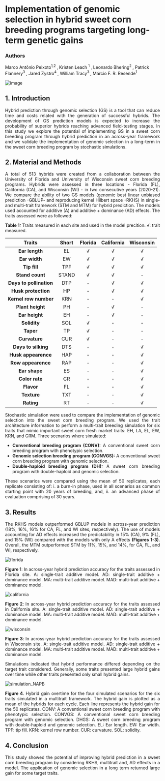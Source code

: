 # Implementation of genomic selection in hybrid sweet corn breeding programs targeting long-term genetic gains

### Authors
Marco Antônio Peixoto<sup>1,2 </sup>, Kristen Leach <sup>1 </sup>, Leonardo Bhering<sup>2 </sup>, Patrick Flannery<sup>3 </sup>, Jared Zystro<sup>4 </sup>, William Tracy<sup>3 </sup>, Márcio F. R. Resende<sup>1 </sup>


![image](https://user-images.githubusercontent.com/59318360/177633208-152de0c7-6e41-4b83-b1f9-d4292ff0d7a9.png)

<div align="justify">
  
## 1. Introduction

Hybrid prediction through genomic selection (GS) is a tool that can reduce time and costs related with the generation of successful hybrids. The development of GS prediction models is expected to increase the probability of superior hybrids reaching advanced field-testing stages. In this study we explore the potential of implementing GS in a sweet corn breeding program through hybrid prediction in an across-year framework and we validate the implementation of genomic selection in a long-term in the sweet corn breeding program by stochastic simulations.

## 2. Material and Methods

A total of 513 hybrids were created from a collaboration between the University of Florida and University of Wisconsin sweet corn breeding programs. Hybrids were assessed in three locations - Florida (FL), California (CA), and Wisconsin (WI) - in two consecutive years (2020-21). We compare the ability of two GS models (genomic best linear unbiased prediction -GBLUP- and reproducing kernel Hilbert space -RKHS) in single- and multi-trait framework (STM and MTM) for hybrid prediction. The models used accounted for additive (A) and additive + dominance (AD) effects. The traits assessed were as followed:

**Table 1:** Traits measured in each site and used in the model precition. √: trait measured.

<div align="center">
  
|          Traits          |  Short    |	Florida	 | California |	Wisconsin |
| :---------------------:  | :--------:| :-------: | :--------: | :-------: | 
| **Ear length**           |    EL     |	 √       |	 √        |   √       |
| **Ear width**            |    EW     |	 √       |   √        |	  √       |
| **Tip fill**             |    TPF    |	 √       |	 √        |	  √       |
| **Stand count**          |   STAND   |	 √       |	 √        |   -       |
| **Days to pollination**  |    DTP    |	 -       |	 √        |   √       |
| **Husk protection**      |    HP	   |   -       |	 √        |   √       |
| **Kernel row number**    |    KRN    |	 -       |	 -        |   √       | 
| **Plant height**         |    PH	   |   -       |	 √        |   -       |
| **Ear height**           |    EH     |	 -       |	 √        |   -       |
| **Solidity**             |    SOL    |	 √       |   -        |   -       |
| **Taper**                |    TP     |	 √       |   -        |   -       |
| **Curvature**            |    CUR    |	 √       |   -        |   -       |
| **Days to silking**      |    DTS    |	 -       |	 -        |	  √       |
| **Husk appearence**      |    HAP    |	 -       |   -        |	  √       |
| **Row appearence**       |    RAP    |	 -       |   -        |	  √       |  
| **Ear shape**            |    ES     |	 -       |	 -        |   √       |
| **Color rate**           |    CR	   |   -       |   -        |   √       |
| **Flavor**               |    FL     |	 -       |	 -        |   √       |
| **Texture**              |    TXT    |	 -       |   -        |  	√       |
| **Rating**               |    RT     |	 -       |   -        |   √       |

<div align="justify">

Stochastic simulation were used to compare the implementation of genomic selection into the sweet corn breeding program. We used the trait architecture information to perform a multi-trait breeding simulation for six traits that mimic important sweet corn fresh market traits: EH, LA, EL, EW, KRN, and GRM. Three scenarios where simulated: 
  
- **Conventional breeding program (CONV):** A conventional sweet corn breeding program with phenotypic selection.
- **Genomic selection breeding program (CONVGS):**  A conventional sweet corn breeding program with genomic selection.
- **Double-haploid breeding program (DH):** A sweet corn breeding program with double-haploid and genomic selection.
 
These scenarios were compared using the mean of 50 replicates, each replicate consisting of: i. a burn-in phase, used in all scenarios as common starting point with 20 years of breeding, and, ii. an advanced phase of evaluation comprising of 30 years. 
  
## 3. Results

The RKHS models outperformed GBLUP models in across-year prediction (18%, 16%, 16% for CA, FL, and WI sites, respectively). The use of models accounting for AD effects increased the predictability in 15% (CA), 9% (FL), and 15% (WI) compared with the models with only A effects **(Figures 1-3)**. Overall, the MTM outperformed STM by 11%, 15%, and 14%, for CA, FL, and WI, respectively. 
  
![florida](https://user-images.githubusercontent.com/59318360/178987554-c26988d4-26cb-456f-8655-df274df70fba.png)

**Figure 1**: In across-year hybrid prediction accuracy for the traits assessed in Florida site. A: single-trait additive model. AD: single-trait additive + dominance model. MA: multi-trait additive model. MAD: multi-trait additive + dominance model.

![california](https://user-images.githubusercontent.com/59318360/179002870-2ef812d6-890f-48b9-a79a-59808d487958.png)

**Figure 2**: In across-year hybrid prediction accuracy for the traits assessed in California site. A: single-trait additive model. AD: single-trait additive + dominance model. MA: multi-trait additive model. MAD: multi-trait additive + dominance model.
  
![wisconsin](https://user-images.githubusercontent.com/59318360/179002922-5cc3a95b-0ae2-47e9-8584-20a924f0793a.png)
 
**Figure 3**: In across-year hybrid prediction accuracy for the traits assessed in Wisconsin site. A: single-trait additive model. AD: single-trait additive + dominance model. MA: multi-trait additive model. MAD: multi-trait additive + dominance model.

 
  
  

Simulations indicated that hybrid performance differed depending on the target trait considered. Generally, some traits presented large hybrid gains over time while other traits presented only small hybrid gains. 
  
![simulation_NAPB](https://user-images.githubusercontent.com/59318360/179001056-100133f4-75cb-4b74-8e25-10b4c42b5463.png)

**Figure 4**. Hybrid gain overtime for the four simulated scenarios for the six traits simulated in a multitrait framework. The hybrid gain is plotted as a mean of the hybrids for each cycle. Each line represents the hybrid gain for the 50 replicates. CONV: A conventional sweet corn breeding program with phenotypic selection. CONVGS:  A conventional sweet corn breeding program with genomic selection. DHGS: A sweet corn breeding program with double-haploid and genomic selection. EL: Ear length. EW: Ear width. TPF: tip fill. KRN: kernel row number. CUR: curvature. SOL: solidity.



## 4. Conclusion

This study showed the potential of improving hybrid prediction in a sweet corn breeding program by considering RKHS, multitrait and, AD effects in a model. The application of genomic selection in a long term returned large gain for some target traits. 


